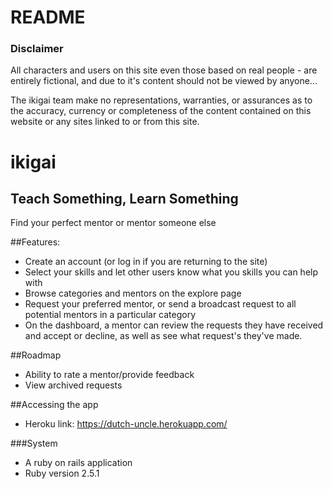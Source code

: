 # README
### Disclaimer
All characters and users on this site even those based on real people - are entirely fictional, and due to it's content should not be viewed by anyone...

The ikigai team make no representations, warranties, or assurances as to the accuracy, currency or completeness of the content contained on this website or any sites linked to or from this site.


# ikigai
## Teach Something, Learn Something
Find your perfect mentor or mentor someone else

##Features:
* Create an account (or log in if you are returning to the site)
* Select your skills and let other users know what you skills you can help with
* Browse categories and mentors on the explore page
* Request your preferred mentor, or send a broadcast request to all potential mentors in a particular category
* On the dashboard, a mentor can review the requests they have received and accept or decline, as well as see what request's they've made.

##Roadmap
* Ability to rate a mentor/provide feedback
* View archived requests

##Accessing the app
* Heroku link: https://dutch-uncle.herokuapp.com/

###System
* A ruby on rails application
* Ruby version 2.5.1




